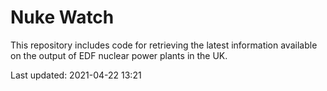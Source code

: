 # Nuke Watch

This repository includes code for retrieving the latest information available on the output of EDF nuclear power plants in the UK.

Last updated: 2021-04-22 13:21
